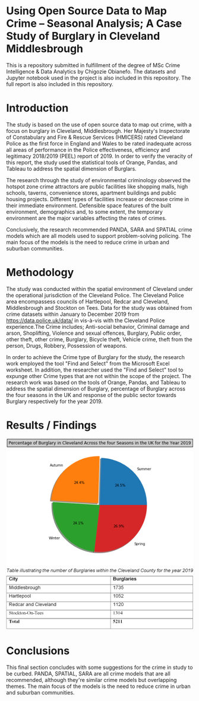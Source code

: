 # Using Open Source Data to Map Crime – Seasonal Analysis; A Case Study of Burglary in Cleveland Middlesbrough
This is a repository submitted in fulfillment of the degree of MSc Crime Intelligence & Data Analytics by Chigozie Obianefo.
The datasets and Jupyter notebook used in the project is also included in this repository.
The full report is also included in this repository. 

# Introduction
The study is based on the use of open source data to map out crime, with a focus on burglary in Cleveland, Middlesbrough. Her Majesty's Inspectorate of Constabulary and Fire & Rescue Services (HMICERS) rated Cleveland Police as the first force in England and Wales to be rated inadequate across all areas of performance in the Police effectiveness, efficiency and legitimacy 2018/2019 (PEEL) report of 2019. In order to verify the veracity of this report, the study used the statistical tools of Orange, Pandas, and Tableau to address the spatial dimension of Burglars.

The research through the study of environmental criminology observed the hotspot zone crime attractors are public facilities like shopping malls, high schools, taverns, convenience stores, apartment buildings and public housing projects. Different types of facilities increase or decrease crime in their immediate environment. Defensible space features of the built environment, demographics and, to some extent, the temporary environment are the major variables affecting the rates of crimes.

Conclusively, the research recommended PANDA, SARA and SPATIAL crime models which are all models used to support problem-solving policing. The main focus of the models is the need to reduce crime in urban and suburban communities.

# Methodology
The study was conducted within the spatial environment of Cleveland under the operational jurisdiction of the Cleveland Police. The Cleveland Police area encompassess councils of Hartlepool, Redcar and Cleveland, Middlesbrough and Stockton on Tees.
       Data for the study was obtained from crime datasets within January to December 2019 from https://data.police.uk/data/  in vis-à-vis with the Cleveland Police experience.The Crime includes; Anti-social behavior, Criminal damage and arson, Shoplifting, Violence and sexual offences, Burglary, Public order, other theft, other crime, Burglary, Bicycle theft, Vehicle crime, theft from the person, Drugs, Robbery, Possession of weapons. 
     
In order to achieve the Crime type of Burglary for the study, the research work employed the tool "Find and Select" from the Microsoft Excel worksheet. In addition, the researcher used the "Find and Select" tool to expunge other Crime types that are not within the scope of the project.
            The research work was based on the tools of Orange, Pandas, and Tableau to address the spatial dimension of Burglary, percentage of Burglary across the four seasons in the UK and response of the public sector towards Burglary respectively for the year 2019.
            
# Results / Findings
![](https://github.com/goz-data/USING-OPEN-SOURCE-DATA-TO-MAP-CRIME-/blob/main/Images/Pie%20chart%20depicting%20the%20percentage%20of%20Burglary%20in%20Cleveland%20across%20the%20Four%20seasons%20in%20the%20UK%20for%20the%20Year%202019..png)
![](https://github.com/goz-data/USING-OPEN-SOURCE-DATA-TO-MAP-CRIME-/blob/main/Images/Table%20illustrating%20the%20number%20of%20Burglaries%20within%20Cleveland%20County%20for%20the%20year%202019.PNG)

# Conclusions
 This final section concludes with some suggestions for the crime in study to be curbed.   PANDA, SPATIAL, SARA are all crime models that are all recommended, although they're similar crime models but overlapping themes. The main focus of the models is the need to reduce crime in urban and suburban communities.
